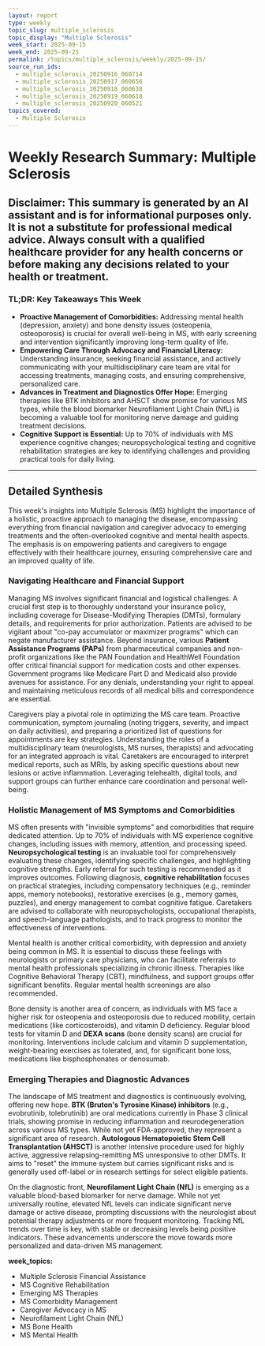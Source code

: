 ```yaml
---
layout: report
type: weekly
topic_slug: multiple_sclerosis
topic_display: "Multiple Sclerosis"
week_start: 2025-09-15
week_end: 2025-09-21
permalink: /topics/multiple_sclerosis/weekly/2025-09-15/
source_run_ids:
  - multiple_sclerosis_20250916_060714
  - multiple_sclerosis_20250917_060656
  - multiple_sclerosis_20250918_060638
  - multiple_sclerosis_20250919_060618
  - multiple_sclerosis_20250920_060521
topics_covered:
  - Multiple Sclerosis
---
```


# Weekly Research Summary: Multiple Sclerosis
**Disclaimer:** This summary is generated by an AI assistant and is for informational purposes only. It is not a substitute for professional medical advice. Always consult with a qualified healthcare provider for any health concerns or before making any decisions related to your health or treatment.
---
### **TL;DR: Key Takeaways This Week**
- **Proactive Management of Comorbidities:** Addressing mental health (depression, anxiety) and bone density issues (osteopenia, osteoporosis) is crucial for overall well-being in MS, with early screening and intervention significantly improving long-term quality of life.
- **Empowering Care Through Advocacy and Financial Literacy:** Understanding insurance, seeking financial assistance, and actively communicating with your multidisciplinary care team are vital for accessing treatments, managing costs, and ensuring comprehensive, personalized care.
- **Advances in Treatment and Diagnostics Offer Hope:** Emerging therapies like BTK inhibitors and AHSCT show promise for various MS types, while the blood biomarker Neurofilament Light Chain (NfL) is becoming a valuable tool for monitoring nerve damage and guiding treatment decisions.
- **Cognitive Support is Essential:** Up to 70% of individuals with MS experience cognitive changes; neuropsychological testing and cognitive rehabilitation strategies are key to identifying challenges and providing practical tools for daily living.
---
## Detailed Synthesis

This week's insights into Multiple Sclerosis (MS) highlight the importance of a holistic, proactive approach to managing the disease, encompassing everything from financial navigation and caregiver advocacy to emerging treatments and the often-overlooked cognitive and mental health aspects. The emphasis is on empowering patients and caregivers to engage effectively with their healthcare journey, ensuring comprehensive care and an improved quality of life.

### Navigating Healthcare and Financial Support
Managing MS involves significant financial and logistical challenges. A crucial first step is to thoroughly understand your insurance policy, including coverage for Disease-Modifying Therapies (DMTs), formulary details, and requirements for prior authorization. Patients are advised to be vigilant about "co-pay accumulator or maximizer programs" which can negate manufacturer assistance. Beyond insurance, various **Patient Assistance Programs (PAPs)** from pharmaceutical companies and non-profit organizations like the PAN Foundation and HealthWell Foundation offer critical financial support for medication costs and other expenses. Government programs like Medicare Part D and Medicaid also provide avenues for assistance. For any denials, understanding your right to appeal and maintaining meticulous records of all medical bills and correspondence are essential.

Caregivers play a pivotal role in optimizing the MS care team. Proactive communication, symptom journaling (noting triggers, severity, and impact on daily activities), and preparing a prioritized list of questions for appointments are key strategies. Understanding the roles of a multidisciplinary team (neurologists, MS nurses, therapists) and advocating for an integrated approach is vital. Caretakers are encouraged to interpret medical reports, such as MRIs, by asking specific questions about new lesions or active inflammation. Leveraging telehealth, digital tools, and support groups can further enhance care coordination and personal well-being.

### Holistic Management of MS Symptoms and Comorbidities
MS often presents with "invisible symptoms" and comorbidities that require dedicated attention. Up to 70% of individuals with MS experience cognitive changes, including issues with memory, attention, and processing speed. **Neuropsychological testing** is an invaluable tool for comprehensively evaluating these changes, identifying specific challenges, and highlighting cognitive strengths. Early referral for such testing is recommended as it improves outcomes. Following diagnosis, **cognitive rehabilitation** focuses on practical strategies, including compensatory techniques (e.g., reminder apps, memory notebooks), restorative exercises (e.g., memory games, puzzles), and energy management to combat cognitive fatigue. Caretakers are advised to collaborate with neuropsychologists, occupational therapists, and speech-language pathologists, and to track progress to monitor the effectiveness of interventions.

Mental health is another critical comorbidity, with depression and anxiety being common in MS. It is essential to discuss these feelings with neurologists or primary care physicians, who can facilitate referrals to mental health professionals specializing in chronic illness. Therapies like Cognitive Behavioral Therapy (CBT), mindfulness, and support groups offer significant benefits. Regular mental health screenings are also recommended.

Bone density is another area of concern, as individuals with MS face a higher risk for osteopenia and osteoporosis due to reduced mobility, certain medications (like corticosteroids), and vitamin D deficiency. Regular blood tests for vitamin D and **DEXA scans** (bone density scans) are crucial for monitoring. Interventions include calcium and vitamin D supplementation, weight-bearing exercises as tolerated, and, for significant bone loss, medications like bisphosphonates or denosumab.

### Emerging Therapies and Diagnostic Advances
The landscape of MS treatment and diagnostics is continuously evolving, offering new hope. **BTK (Bruton's Tyrosine Kinase) inhibitors** (e.g., evobrutinib, tolebrutinib) are oral medications currently in Phase 3 clinical trials, showing promise in reducing inflammation and neurodegeneration across various MS types. While not yet FDA-approved, they represent a significant area of research. **Autologous Hematopoietic Stem Cell Transplantation (AHSCT)** is another intensive procedure used for highly active, aggressive relapsing-remitting MS unresponsive to other DMTs. It aims to "reset" the immune system but carries significant risks and is generally used off-label or in research settings for select eligible patients.

On the diagnostic front, **Neurofilament Light Chain (NfL)** is emerging as a valuable blood-based biomarker for nerve damage. While not yet universally routine, elevated NfL levels can indicate significant nerve damage or active disease, prompting discussions with the neurologist about potential therapy adjustments or more frequent monitoring. Tracking NfL trends over time is key, with stable or decreasing levels being positive indicators. These advancements underscore the move towards more personalized and data-driven MS management.

**week_topics:**
- Multiple Sclerosis Financial Assistance
- MS Cognitive Rehabilitation
- Emerging MS Therapies
- MS Comorbidity Management
- Caregiver Advocacy in MS
- Neurofilament Light Chain (NfL)
- MS Bone Health
- MS Mental Health
